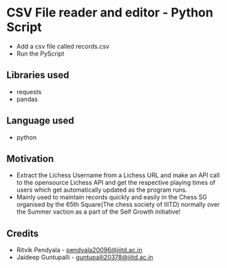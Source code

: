 # CSV File reader and editor - Python Script

-   Add a csv file called records.csv
-   Run the PyScript

## Libraries used

-   requests
-   pandas

## Language used

-   python

## Motivation

-   Extract the Lichess Username from a Lichess URL and make an API call to the opensource Lichess API and get the respective playing times of users which     get automatically updated as the program runs.
-   Mainly used to maintain records quickly and easily in the Chess SG organised by the 65th Square(The chess society of IIITD) normally over the Summer       vaction as a part of the Self Growth initiative!


## Credits
-   Ritvik Pendyala    - pendyala20096@iiitd.ac.in
-   Jaideep Guntupalli - guntupalli20378@iiitd.ac.in
